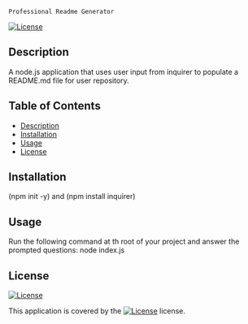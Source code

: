 
    Professional Readme Generator
  
[![License](https://img.shields.io/badge/License-BSD_3--Clause-orange.svg)](https://opensource.org/licenses/BSD-3-Clause)<br />

## Description
 A node.js application that uses user input from inquirer to populate a README.md file for user repository.

## Table of Contents
- [Description](#description)
- [Installation](#installation)
- [Usage](#usage)
- [License](#license)

## Installation
 (npm init -y) and (npm install inquirer)

## Usage
 Run the following command at th root of your project and answer the prompted questions: node index.js

## License
[![License](https://img.shields.io/badge/License-BSD_3--Clause-orange.svg)](https://opensource.org/licenses/BSD-3-Clause)
<br />

This application is covered by the [![License](https://img.shields.io/badge/License-BSD_3--Clause-orange.svg)](https://opensource.org/licenses/BSD-3-Clause) license. 
